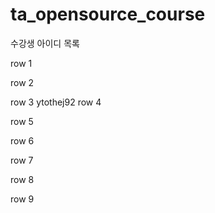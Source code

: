 # ta_opensource_course

수강생 아이디 목록

row 1

row 2

row 3
ytothej92
row 4

row 5

row 6

row 7

row 8

row 9
